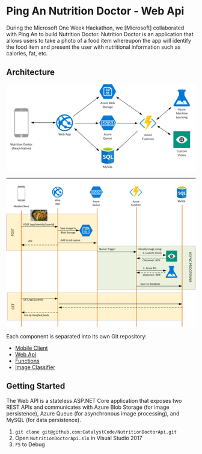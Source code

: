 # Ping An Nutrition Doctor - Web Api

During the Microsoft One Week Hackathon, we [Microsoft] collaborated with Ping An to build Nutrition Doctor. Nutrition Doctor is an application that allows users to take a photo of a food item whereupon the app will identify the food item and present the user with nutritional information such as calories, fat, etc. 

## Architecture

![architecture](docs/architecture.png)

----

![call graph](docs/call_graph.png)

Each component is separated into its own Git repository:

* [Mobile Client](https://github.com/CatalystCode/NutritionDoctor)
* [Web Api](https://github.com/CatalystCode/NutritionDoctorApi) 
* [Functions](https://github.com/CatalystCode/NutritionDoctorFunctions)
* [Image Classifier](https://github.com/CatalystCode/NutritionDoctorImageClassifier)

## Getting Started

The Web API is a stateless ASP.NET Core application that exposes two REST APIs and communicates with Azure Blob Storage (for image persistence), Azure Queue (for asynchronous image processing), and MySQL (for data persistence).

1. `git clone git@github.com:CatalystCode/NutritionDoctorApi.git`
2. Open `NutritionDoctorApi.sln` in Visual Studio 2017
3. `F5` to Debug